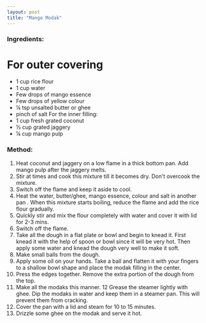```yaml
---
layout: post
title: "Mango Modak"
---
```




### Ingredients:

# For outer covering

* 1 cup rice flour
* 1 cup water
* Few drops of mango essence
* Few drops of yellow colour
* ¼ tsp unsalted butter or ghee
* pinch of salt
For the inner filling:
* 1 cup fresh grated coconut
* ½ cup grated jaggery
* ¼ cup mango pulp

### Method:
1. Heat coconut and jaggery on a low flame in a thick bottom pan. Add mango pulp after the jaggery melts.
2. Stir at times and cook this mixture till it becomes dry. Don't overcook the mixture.
3. Switch off the flame and keep it aside to cool.
4. Heat the water, butter/ghee, mango essence, colour and salt in another pan . When this mixture starts boiling, reduce the flame and add the rice flour gradually.
5. Quickly stir and mix the flour completely with water and cover it with lid for 2-3 mins.
6. Switch off the flame.
7. Take all the dough in a flat plate or bowl and begin to knead it. First knead it with the help of spoon or bowl since it will be very hot. Then apply some water and knead the dough very well to make it soft.
8. Make small balls from the dough. 
9. Apply some oil on your hands. Take a ball and flatten it with your fingers to a shallow bowl shape and place the modak filling in the center.
10. Press the edges together. Remove the extra portion of the dough from the top. 
11. Make all the modaks this manner.
12 Grease the steamer lightly with ghee. Dip the modaks in water and keep them in a steamer pan. This will prevent them from cracking.
13. Cover the pan with a lid and steam for 10 to 15 minutes.
14. Drizzle some ghee on the modak and serve it hot.